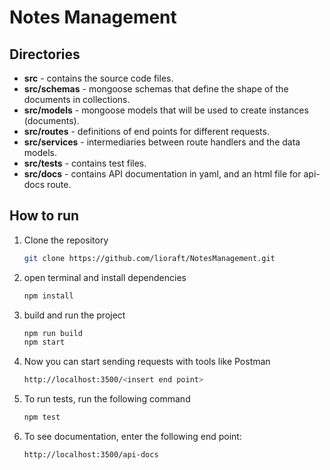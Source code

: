 # Notes Management

## Directories
- **src** - contains the source code files.
- **src/schemas** - mongoose schemas that define the shape of the documents in collections.
- **src/models** - mongoose models that will be used to create instances (documents).
- **src/routes** - definitions of end points for different requests.
- **src/services** - intermediaries between route handlers and the data models.
- **src/tests** - contains test files.
- **src/docs** - contains API documentation in yaml, and an html file for api-docs route.

## How to run
1. Clone the repository
   ```bash
   git clone https://github.com/lioraft/NotesManagement.git
2. open terminal and install dependencies
   ```bash
   npm install
3. build and run the project
   ```bash
   npm run build
   npm start
4. Now you can start sending requests with tools like Postman
   ```bash
   http://localhost:3500/<insert end point>
5. To run tests, run the following command
   ```bash
   npm test
6. To see documentation, enter the following end point:
   ``` bash
   http://localhost:3500/api-docs
